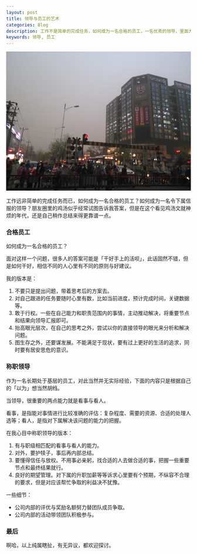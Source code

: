 ```yaml
---
layout: post
title: 领导与员工的艺术
categories: Blog
description: 工作不是简单的完成任务，如何成为一名合格的员工，一名优秀的领导，里面大有学问。
keywords: 领导, 员工
---
```


![wudaokou](/back_up_images/blog/wudaokou.jpg)

工作远非简单的完成任务而已，如何成为一名合格的员工？如何成为一名令下属信服的领导？朋友圈里的鸡汤似乎经常试图告诉我答案，但是在这个看见鸡汤文就神烦的年代，还是自己稍作总结来得更靠谱一点。

### 合格员工

如何成为一名合格的员工？

面对这样一个问题，很多人的答案可能是「干好手上的活呗」，此话固然不错，但是如何干好，相信不同的人心里有不同的原则与好建议。

我的版本是：

1. 不要只是提出问题，带着思考后的方案去。
2. 对自己跟进的任务要随时心里有数，比如当前进度，预计完成时间，关键数据等。
3. 敢于行权。一些在自己能力和职责范围内的事情，主动推动解决，将重要节点和结果向领导汇报即可。
4. 抬高眼光层次，在自己的思考之外，尝试以你的直接领导的眼光来分析和解决问题。
5. 图生存之外，还要谋发展。不能满足于现状，要有过上更好的生活的追求，同时要有居安思危的意识。

### 称职领导

作为一名长期处于基层的员工，对此当然并无实际经验，下面的内容只是根据自己的「以为」想当然胡绉。

当领导，很重要的两点能力就是看事与看人。

看事，是指能对事情进行比较准确的评估：复杂程度、需要的资源、合适的处理人选等；看人，是指对下属解决该问题的能力的把握。

在我心目中称职领导的版本：

1. 有与职级相匹配的看事与看人的能力。
2. 对外，要护犊子，事后再内部总结。
3. 要懂得信任与放权。不用事必亲躬，找合适的人去做合适的事，把握一些重要节点和最终结果就行。
4. 良好的期望管理。对下属的升职加薪等等诉求心里要有个预期，不纵容不合理的要求，但是对应该帮忙争取的利益决不犹豫。

一些细节：

* 公司内部的评优与奖励名额努力替团队成员争取。
* 公司内部的活动带领团队积极参与。

### 最后

啊哈，以上纯属瞎扯，有无异议，都欢迎探讨。
